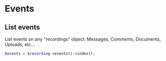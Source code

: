 # Events

## List events

List events on any "recordings" object: Messages, Comments, Documents,
Uploads, etc...

```php
$events = $recording->events()->index();
```
